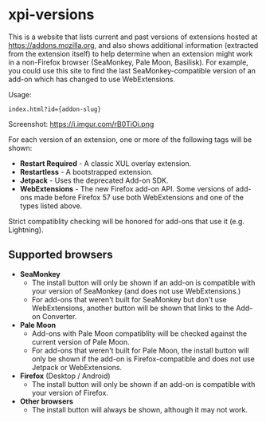 xpi-versions
============

This is a website that lists current and past versions of extensions hosted at
https://addons.mozilla.org, and also shows additional information (extracted
from the extension itself) to help determine when an extension might work in a
non-Firefox browser (SeaMonkey, Pale Moon, Basilisk). For example, you could
use this site to find the last SeaMonkey-compatible version of an add-on which
has changed to use WebExtensions.

Usage:

    index.html?id={addon-slug}

Screenshot: https://i.imgur.com/rB0TiOi.png

For each version of an extension, one or more of the following tags will be
shown:

* **Restart Required** - A classic XUL overlay extension.
* **Restartless** - A bootstrapped extension.
* **Jetpack** - Uses the deprecated Add-on SDK.
* **WebExtensions** - The new Firefox add-on API. Some versions of add-ons made
  before Firefox 57 use both WebExtensions and one of the types listed above.

Strict compatiblity checking will be honored for add-ons that use it (e.g. Lightning).

Supported browsers
------------------

* **SeaMonkey**
  * The install button will only be shown if an add-on is compatible with your
    version of SeaMonkey (and does not use WebExtensions.)
  * For add-ons that weren't built for SeaMonkey but don't use WebExtensions,
    another button will be shown that links to the Add-on Converter.
* **Pale Moon**
  * Add-ons with Pale Moon compatiblity will be checked against the current
    version of Pale Moon.
  * For add-ons that weren't built for Pale Moon, the install button will only
    be shown if the add-on is Firefox-compatible and does not use Jetpack or
    WebExtensions.
* **Firefox** (Desktop / Android)
  * The install button will only be shown if an add-on is compatible with your
    version of Firefox.
* **Other browsers**
  * The install button will always be shown, although it may not work.

